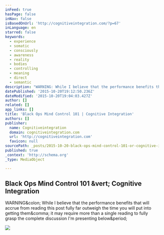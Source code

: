 ```yaml
---
inFeed: true
hasPage: false
inNav: false
isBasedOnUrl: 'http://cognitiveintegration.com/?p=67'
inLanguage: en
starred: false
keywords:
  - experience
  - somatic
  - consciously
  - awareness
  - reality
  - bodies
  - controlling
  - meaning
  - direct
  - semantic
description: "WARNING: While I believe that the performance benefits that will accrue from reading this post fully far outweigh the time you will put into getting them, it may require more than a single reading to fully grasp the complete discussion I'm presenting below."
datePublished: '2015-10-20T19:12:50.236Z'
dateModified: '2015-10-20T19:04:03.427Z'
author: []
related: []
app_links: []
title: 'Black Ops Mind Control 101 | Cognitive Integration'
authors: []
publisher:
  name: Cognitiveintegration
  domain: cognitiveintegration.com
  url: 'http://cognitiveintegration.com'
  favicon: null
sourcePath: _posts/2015-10-20-black-ops-mind-control-101-or-cognitive-integration.md
published: true
_context: 'http://schema.org'
_type: MediaObject

---
```

<article style=""><h1>Black Ops Mind Control 101 &amp;vert; Cognitive Integration</h1><p>WARNING&amp;colon; While I believe that the performance benefits that will accrue from reading this post fully far outweigh the time you will put into getting them&amp;comma; it may require more than a single reading to fully grasp the complete discussion I'm presenting below&amp;period;</p><img src="http://cognitiveintegration.com/wp-content/uploads/2012/02/2uke-300x271.jpg" /></article>